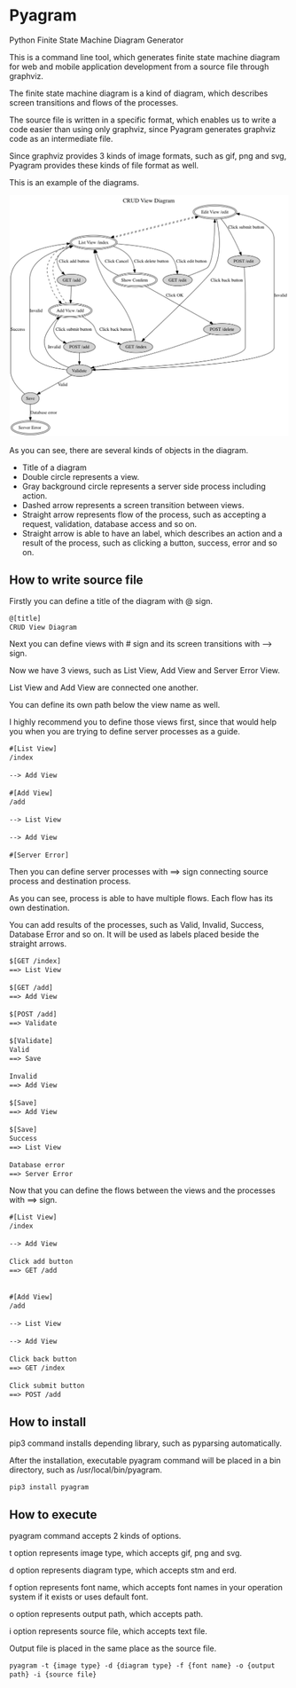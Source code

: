 Pyagram
=======

Python Finite State Machine Diagram Generator  

This is a command line tool, which generates finite state machine diagram for web and mobile application development from a source file through graphviz.  

The finite state machine diagram is a kind of diagram, which describes screen transitions and flows of the processes.  

The source file is written in a specific format, which enables us to write a code easier than using only graphviz, since Pyagram generates graphviz code as an intermediate file.  

Since graphviz provides 3 kinds of image formats, such as gif, png and svg, Pyagram provides these kinds of file format as well.  

This is an example of the diagrams.  

![alt tag](example/crud.gif)

As you can see, there are several kinds of objects in the diagram.  


* Title of a diagram
* Double circle represents a view.
* Gray background circle represents a server side process including action.
* Dashed arrow represents a screen transition between views.
* Straight arrow represents flow of the process, such as accepting a request, validation, database access and so on.
* Straight arrow is able to have an label, which describes an action and a result of the process, such as clicking a button, success, error and so on.


How to write source file
------------------------

Firstly you can define a title of the diagram with @ sign.  
    

    @[title]
    CRUD View Diagram
    

Next you can define views with # sign and its screen transitions with --> sign.  

Now we have 3 views, such as List View, Add View and Server Error View.  

List View and Add View are connected one another.  

You can define its own path below the view name as well.  

I highly recommend you to define those views first, since that would help you when you are trying to define server processes as a guide.  
    

    #[List View]
    /index
    
    --> Add View
    
    #[Add View]
    /add
    
    --> List View
    
    --> Add View

    #[Server Error]


Then you can define server processes with ==> sign connecting source process and destination process.  

As you can see, process is able to have multiple flows. Each flow has its own destination.  

You can add results of the processes, such as Valid, Invalid, Success, Database Error and so on. It will be used as labels placed beside the straight arrows.  


    $[GET /index]
    ==> List View
    
    $[GET /add]
    ==> Add View
    
    $[POST /add]
    ==> Validate
    
    $[Validate]
    Valid
    ==> Save
    
    Invalid
    ==> Add View
    
    $[Save]
    ==> Add View
    
    $[Save]
    Success
    ==> List View
    
    Database error
    ==> Server Error
    
    
Now that you can define the flows between the views and the processes with ==> sign.  


    #[List View]
    /index
    
    --> Add View
    
    Click add button
    ==> GET /add
    

    #[Add View]
    /add
    
    --> List View
    
    --> Add View

    Click back button
    ==> GET /index
    
    Click submit button
    ==> POST /add


How to install
--------------

pip3 command installs depending library, such as pyparsing automatically.  

After the installation, executable pyagram command will be placed in a bin directory, such as /usr/local/bin/pyagram.  


    pip3 install pyagram


How to execute
--------------

pyagram command accepts 2 kinds of options.  

t option represents image type, which accepts gif, png and svg.  

d option represents diagram type, which accepts stm and erd.  

f option represents font name, which accepts font names in your operation system if it exists or uses default font.  

o option represents output path, which accepts path.  

i option represents source file, which accepts text file.  

Output file is placed in the same place as the source file.  


    pyagram -t {image type} -d {diagram type} -f {font name} -o {output path} -i {source file}

